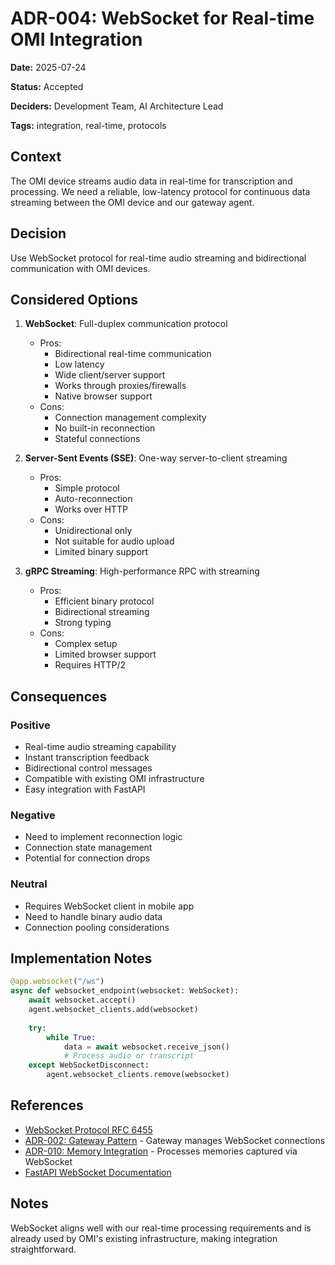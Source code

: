 # ADR-004: WebSocket for Real-time OMI Integration

**Date:** 2025-07-24

**Status:** Accepted

**Deciders:** Development Team, AI Architecture Lead

**Tags:** integration, real-time, protocols

## Context

The OMI device streams audio data in real-time for transcription and processing. We need a reliable, low-latency protocol for continuous data streaming between the OMI device and our gateway agent.

## Decision

Use WebSocket protocol for real-time audio streaming and bidirectional communication with OMI devices.

## Considered Options

1. **WebSocket**: Full-duplex communication protocol
   - Pros:
     - Bidirectional real-time communication
     - Low latency
     - Wide client/server support
     - Works through proxies/firewalls
     - Native browser support
   - Cons:
     - Connection management complexity
     - No built-in reconnection
     - Stateful connections

2. **Server-Sent Events (SSE)**: One-way server-to-client streaming
   - Pros:
     - Simple protocol
     - Auto-reconnection
     - Works over HTTP
   - Cons:
     - Unidirectional only
     - Not suitable for audio upload
     - Limited binary support

3. **gRPC Streaming**: High-performance RPC with streaming
   - Pros:
     - Efficient binary protocol
     - Bidirectional streaming
     - Strong typing
   - Cons:
     - Complex setup
     - Limited browser support
     - Requires HTTP/2

## Consequences

### Positive
- Real-time audio streaming capability
- Instant transcription feedback
- Bidirectional control messages
- Compatible with existing OMI infrastructure
- Easy integration with FastAPI

### Negative
- Need to implement reconnection logic
- Connection state management
- Potential for connection drops

### Neutral
- Requires WebSocket client in mobile app
- Need to handle binary audio data
- Connection pooling considerations

## Implementation Notes

```python
@app.websocket("/ws")
async def websocket_endpoint(websocket: WebSocket):
    await websocket.accept()
    agent.websocket_clients.add(websocket)
    
    try:
        while True:
            data = await websocket.receive_json()
            # Process audio or transcript
    except WebSocketDisconnect:
        agent.websocket_clients.remove(websocket)
```

## References

- [WebSocket Protocol RFC 6455](https://datatracker.ietf.org/doc/html/rfc6455)
- [ADR-002: Gateway Pattern](002-agent-orchestration-pattern.md) - Gateway manages WebSocket connections
- [ADR-010: Memory Integration](010-memory-integration.md) - Processes memories captured via WebSocket
- [FastAPI WebSocket Documentation](https://fastapi.tiangolo.com/advanced/websockets/)

## Notes

WebSocket aligns well with our real-time processing requirements and is already used by OMI's existing infrastructure, making integration straightforward.
